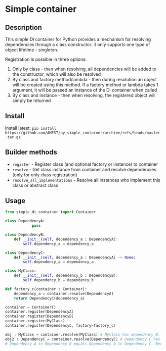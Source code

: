 # Simple container

## Description 
This simple DI container for Python provides a mechanism for resolving dependencies through a class constructor. It only supports one type of object lifetime - singleton.

Registration is possible in three options:
1) Only by class - then when resolving, all dependencies will be added to the constructor, which will also be resolved
2) By class and factory method/lambda - then during resolution an object will be created using this method. If a factory method or lambda takes 1 argument, it will be passed an instance of the DI container when called
3) By class and instance - then when resolving, the registered object will simply be returned

## Install

Install latest: `pip install https://github.com/AMEST/py_simple_container/archive/refs/heads/master.tar.gz`

## Builder methods

* `register` - Register class (and optional factory or instance) to container
* `resolve` - Get class instance from container and resolve dependencies (only for only class registration)
* `resolve_all_implementations` - Resolve all instances who implement this class or abstract class

## Usage

```python
from simple_di_container import Container

class DependencyA:
            pass

class DependencyB:
    def __init__(self, dependency_a : DependencyA):
        self.dependency_a = dependency_a

class DependencyC:
    def __init__(self, dependency_a : DependencyA) -> None:
        self.dependency_a = dependency_a

class MyClass:
    def __init__(self, dependency_b : DependencyB):
        self.dependency_b = dependency_b

def factory_c(container : Container):
    dependency_a = container.resolve(DependencyA)
    return DependencyC(dependency_a)

container = Container()
container.register(DependencyA)
container.register(DependencyB)
container.register(MyClass)
container.register(DependencyC, factory=factory_c)

obj : MyClass = container.resolve(MyClass) # MyClass has dependency B. Inside Dependency B stored Dependency A
obj2 : DependencyC = container.resolve(DependencyC) # Dependency C has dependency A.
# Dependency A in Dependency B equals Dependency A in Dependency C. Because it's resolved inside container as singleton
```